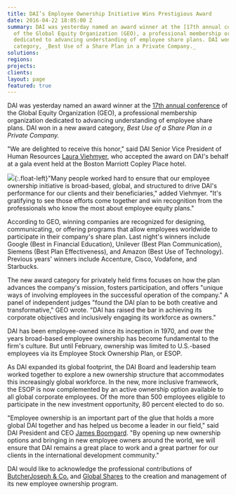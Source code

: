 ```yaml
---
title: DAI’s Employee Ownership Initiative Wins Prestigious Award
date: 2016-04-22 18:05:00 Z
summary: DAI was yesterday named an award winner at the [17th annual conference](http://www.globalequity.org/geo/Boston2016)
  of the Global Equity Organization (GEO), a professional membership organization
  dedicated to advancing understanding of employee share plans. DAI won in a new award
  category, _Best Use of a Share Plan in a Private Company._
solutions: 
regions: 
projects: 
clients: 
layout: page
featured: true
---
```


DAI was yesterday named an award winner at the [17th annual conference][1] of the Global Equity Organization (GEO), a professional membership organization dedicated to advancing understanding of employee share plans. DAI won in a new award category, _Best Use of a Share Plan in a Private Company._
<!--more-->
"We are delighted to receive this honor," said DAI Senior Vice President of Human Resources [Laura Viehmyer][2], who accepted the award on DAI's behalf at a gala event held at the Boston Marriott Copley Place hotel.

![][3]{:.float-left}"Many people worked hard to ensure that our employee ownership initiative is broad-based, global, and structured to drive DAI's performance for our clients and their beneficiaries," added Viehmyer. "It's gratifying to see those efforts come together and win recognition from the professionals who know the most about employee equity plans."

According to GEO, winning companies are recognized for designing, communicating, or offering programs that allow employees worldwide to participate in their company's share plan. Last night's winners include Google (Best in Financial Education), Unilever (Best Plan Communication), Siemens (Best Plan Effectiveness), and Amazon (Best Use of Technology). Previous years' winners include Accenture, Cisco, Vodafone, and Starbucks.

The new award category for privately held firms focuses on how the plan advances the company's mission, fosters participation, and offers "unique ways of involving employees in the successful operation of the company." A panel of independent judges "found the DAI plan to be both creative and transformative," GEO wrote. "DAI has raised the bar in achieving its corporate objectives and inclusively engaging its workforce as owners."

DAI has been employee-owned since its inception in 1970, and over the years broad-based employee ownership has become fundamental to the firm's culture. But until February, ownership was limited to U.S.-based employees via its Employee Stock Ownership Plan, or ESOP.

As DAI expanded its global footprint, the DAI Board and leadership team worked together to explore a new ownership structure that accommodates this increasingly global workforce. In the new, more inclusive framework, the ESOP is now complemented by an active ownership option available to all global corporate employees. Of the more than 500 employees eligible to participate in the new investment opportunity, 80 percent elected to do so.

"Employee ownership is an important part of the glue that holds a more global DAI together and has helped us become a leader in our field," said DAI President and CEO [James Boomgard][4]. "By opening up new ownership options and bringing in new employee owners around the world, we will ensure that DAI remains a great place to work and a great partner for our clients in the international development community."



DAI would like to acknowledge the professional contributions of [ButcherJoseph & Co.][5] and [Global Shares][6] to the creation and management of its new employee ownership program.

[1]: http://www.globalequity.org/geo/Boston2016
[2]: /who-we-are/leadership/laura-viehmyer
[3]: /assets/images/news/award.jpg
[4]: /who-we-are/leadership/james-boomgard
[5]: http://www.butcherjoseph.com/
[6]: https://www.globalshares.com/
